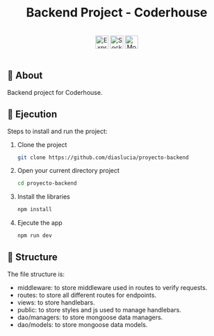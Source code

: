 <br />

<div align="center">
  <h1>Backend Project - Coderhouse</h1>
   <br/>
  <div>
    <img height="30px" alt="Express" src="https://img.shields.io/badge/express.js-%23404d59.svg?style=for-the-badge&logo=express&logoColor=%2361DAFB" />
    <img height="30px" alt="Socket.io" src="https://img.shields.io/badge/Socket.io-black?style=for-the-badge&logo=socket.io&badgeColor=010101" />
      <img height="30px" alt="Mongo" src="https://img.shields.io/badge/MongoDB-%234ea94b.svg?style=for-the-badge&logo=mongodb&logoColor=white" />
  </div>
    <br/>
</div>

## 🔎 About

Backend project for Coderhouse.

## 🚀 Ejecution

Steps to install and run the project:

1. Clone the project
   ```sh
   git clone https://github.com/diaslucia/proyecto-backend
   ```
2. Open your current directory project
   ```sh
   cd proyecto-backend
   ```
3. Install the libraries
   ```sh
   npm install
   ```
4. Ejecute the app

   ```sh
   npm run dev
   ```

## 📂 Structure

The file structure is:

- middleware: to store middleware used in routes to verify requests.
- routes: to store all different routes for endpoints.
- views: to store handlebars.
- public: to store styles and js used to manage handlebars.
- dao/managers: to store mongoose data managers.
- dao/models: to store mongoose data models.

